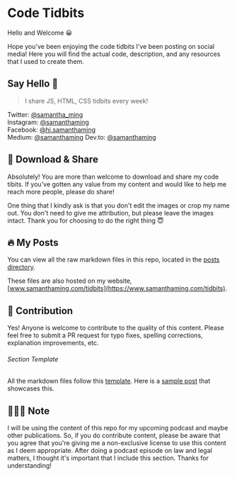 # Code Tidbits

Hello and Welcome 😀

Hope you've been enjoying the code tidbits I've been posting on social media! Here you will find the actual code, description, and any resources that I used to create them.

## Say Hello 👋 

> I share JS, HTML, CSS tidbits every week!

Twitter: [@samantha_ming](https://twitter.com/samantha_ming)  
Instagram: [@samanthaming](https://www.instagram.com/SamanthaMing/)  
Facebook: [@hi.samanthaming](https://www.facebook.com/hi.samanthaming/)  
Medium: [@samanthaming](https://medium.com/@samanthaming)
Dev.to: [@samanthaming](https://dev.to/samanthaming)

## 💖 Download & Share 

Absolutely! You are more than welcome to download and share my code tibits. If you've gotten any value from my content and would like to help me reach more people, please do share!

One thing that I kindly ask is that you don't edit the images or crop my name out. You don't need to give me attribution, but please leave the images intact. Thank you for choosing to do the right thing 😇  

## 🔥 My Posts

You can view all the raw markdown files in this repo, located in the [posts directory](https://github.com/samanthaming/code-tidbits/tree/master/posts).

These files are also hosted on my website, [www.samanthaming.com/tidbits](https://www.samanthaming.com/tidbits).

## 🌟 Contribution

Yes! Anyone is welcome to contribute to the quality of this content. Please feel free to submit a PR request for typo fixes, spelling corrections, explanation improvements, etc.

###### Section Template

All the markdown files follow this [template](MARKDOWN_TEMPLATE.md). Here is a [sample post](posts/13-skip-values-in-destructuring.md) that showcases this.

## 👩🏻‍⚖️ Note 

I will be using the content of this repo for my upcoming podcast and maybe other publications. So, if you do contribute content, please be aware that you agree that you're giving me a non-exclusive license to use this content as I deem appropriate. After doing a podcast episode on law and legal matters, I thought it's important that I include this section. Thanks for understanding!
